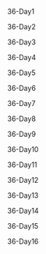 36-Day1

36-Day2

36-Day3

36-Day4

36-Day5

36-Day6

36-Day7

36-Day8

36-Day9

36-Day10

36-Day11

36-Day12

36-Day13

36-Day14

36-Day15

36-Day16

